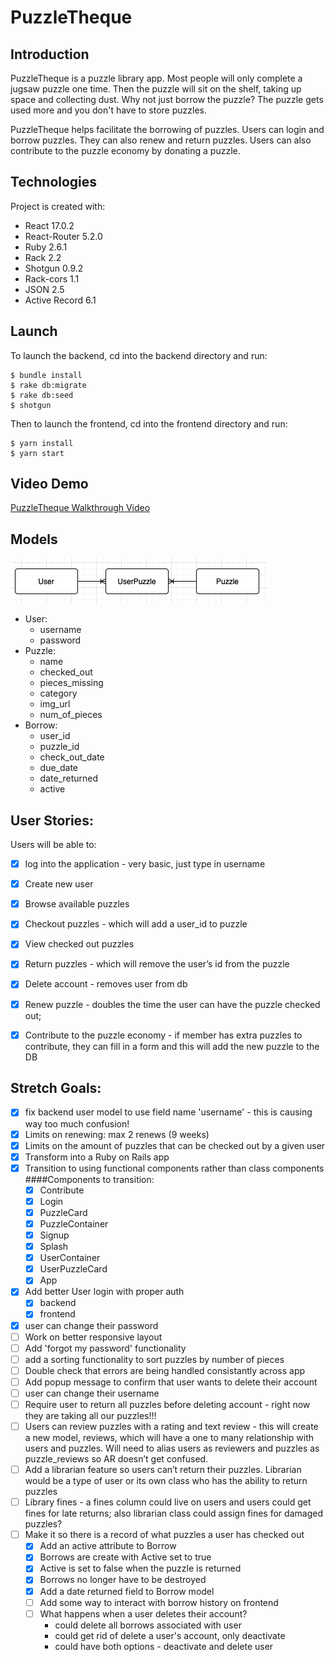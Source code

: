# PuzzleTheque

## Introduction
PuzzleTheque is a puzzle library app. Most people will only complete a jugsaw puzzle one time. Then the puzzle will sit on the shelf, taking up space and collecting dust. Why not just borrow the puzzle? The puzzle gets used more and you don't have to store puzzles.

PuzzleTheque helps facilitate the borrowing of puzzles. Users can login and borrow puzzles. They can also renew and return puzzles. Users can also contribute to the puzzle economy by donating a puzzle. 

## Technologies
Project is created with:
- React 17.0.2
- React-Router 5.2.0
- Ruby 2.6.1
- Rack 2.2
- Shotgun 0.9.2
- Rack-cors 1.1
- JSON 2.5
- Active Record 6.1

## Launch
To launch the backend, cd into the backend directory and run:

```
$ bundle install
$ rake db:migrate
$ rake db:seed
$ shotgun
```
Then to launch the frontend, cd into the frontend directory and run:
```
$ yarn install
$ yarn start
```

## Video Demo
<a href="https://www.loom.com/share/ac4af1c5f89c4b3c958c3842bfc7e63c" target="_blank">PuzzleTheque Walkthrough Video</a>

## Models
![Model Relationships](./model-relationships.png)

- User:
    - username
    - password
- Puzzle:
    - name
    - checked_out
    - pieces_missing
    - category
    - img_url
    - num_of_pieces
- Borrow:
    - user_id
    - puzzle_id
    - check_out_date
    - due_date
    - date_returned
    - active

## User Stories:
Users will be able to:
- [x] log into the application - very basic, just type in username
- [x] Create new user
- [x] Browse available puzzles
- [x] Checkout puzzles - which will add a user_id to puzzle
- [x] View checked out puzzles
- [x] Return puzzles - which will remove the user’s id from the puzzle
- [x] Delete account - removes user from db
- [x] Renew puzzle - doubles the time the user can have the puzzle checked out;
- [x] Contribute to the puzzle economy - if member has extra puzzles to contribute, they can fill in a form and this will add the new puzzle to the DB


## Stretch Goals:
- [x] fix backend user model to use field name 'username' - this is causing way too much confusion!
- [x] Limits on renewing: max 2 renews (9 weeks)
- [x] Limits on the amount of puzzles that can be checked out by a given user
- [x] Transform into a Ruby on Rails app
- [x] Transition to using functional components rather than class components
    ####Components to transition:
    - [x] Contribute
    - [x] Login
    - [x] PuzzleCard
    - [x] PuzzleContainer
    - [x] Signup
    - [x] Splash
    - [x] UserContainer
    - [x] UserPuzzleCard
    - [x] App
- [x] Add better User login with proper auth
    - [x] backend
    - [x] frontend
- [x] user can change their password
- [ ] Work on better responsive layout
- [ ] Add 'forgot my password' functionality
- [ ] add a sorting functionality to sort puzzles by number of pieces
- [ ] Double check that errors are being handled consistantly across app
- [ ] Add popup message to confirm that user wants to delete their account
- [ ] user can change their username
- [ ] Require user to return all puzzles before deleting account - right now they are taking all our puzzles!!!
- [ ] Users can review puzzles with a rating and text review - this will create a new model, reviews, which will have a one to many relationship with users and puzzles. Will need to alias users as reviewers and puzzles as puzzle_reviews so AR doesn’t get confused.
- [ ] Add a librarian feature so users can’t return their puzzles. Librarian would be a type of user or its own class who has the ability to return puzzles
- [ ] Library fines - a fines column could live on users and users could get fines for late returns; also librarian class could assign fines for damaged puzzles?
- [ ] Make it so there is a record of what puzzles a user has checked out
    - [x] Add an active attribute to Borrow
    - [x] Borrows are create with Active set to true
    - [x] Active is set to false when the puzzle is returned
    - [x] Borrows no longer have to be destroyed
    - [x] Add a date returned field to Borrow model
    - [ ] Add some way to interact with borrow history on frontend
    - [ ] What happens when a user deletes their account?
        - could delete all borrows associated with user
        - could get rid of delete a user's account, only deactivate
        - could have both options - deactivate and delete user